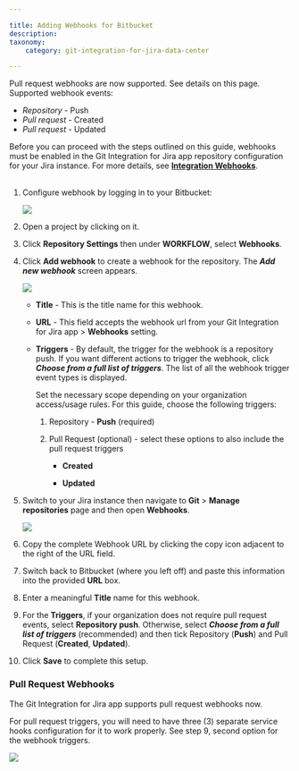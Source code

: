 ```yaml
---

title: Adding Webhooks for Bitbucket
description:
taxonomy:
    category: git-integration-for-jira-data-center

---
```


<div class="bbb-callout bbb--info">
    <div class="irow">
    <div class="ilogobox">
        <span class="logoimg"></span>
    </div>
    <div class="imsgbox">
        Pull request webhooks are now supported. See details on this page.
        <div class='nextpara'>Supported webhook events:</div>
        <ul>
            <li><i>Repository</i> - Push</li>
            <li><i>Pull request</i> - Created</li>
            <li><i>Pull request</i> - Updated</li>
        </ul>
    </div>
    </div>
</div>

<div class="bbb-callout bbb--error">
    <div class="irow">
    <div class="ilogobox">
        <span class="logoimg"></span>
    </div>
    <div class="imsgbox">
        Before you can proceed with the steps outlined on this guide, webhooks must be enabled in the Git Integration for Jira app repository configuration for your Jira instance. For more details, see <a href='/git-integration-for-jira-data-center/integration-webhooks-gij-self-managed/'><b>Integration Webhooks</b></a>.
    </div>
    </div>
</div>
<br>

1.  Configure webhook by logging in to your Bitbucket:

    ![](https://bigbrassband.atlassian.net/wiki/download/thumbnails/498663799/webhooks-bitbucket-add-shooks(c).png?version=1&modificationDate=1589622081232&cacheVersion=1&api=v2&width=408&height=329)

2.  Open a project by clicking on it.

3.  Click **Repository Settings** then under **WORKFLOW**, select **Webhooks**.

4.  Click **Add webhook** to create a webhook for the repository. The _**Add new webhook**_ screen appears.

    ![](https://bigbrassband.atlassian.net/wiki/download/thumbnails/498663799/webhooks-add-new-whook-bitbucket-dlg(w).png?version=1&modificationDate=1589622080715&cacheVersion=1&api=v2&width=578&height=759)

    *   **Title** - This is the title name for this webhook.

    *   **URL** - This field accepts the webhook url from your Git Integration for Jira app > **Webhooks** setting.

    *   **Triggers** - By default, the trigger for the webhook is a repository push. If you want different actions to trigger the webhook, click _**Choose from a full list of triggers**_. The list of all the webhook trigger event types is displayed.

        Set the necessary scope depending on your organization access/usage rules. For this guide, choose the following triggers:

        1.  Repository - **Push** (required)

        2.  Pull Request (optional) - select these options to also include the pull request triggers

            *   **Created**

            *   **Updated**

5.  Switch to your Jira instance then navigate to **Git** > **Manage repositories** page and then open **Webhooks**.

    ![](https://bigbrassband.atlassian.net/wiki/download/thumbnails/498663799/jira-server-git-webhooks-loc-pointer-list.png?version=1&modificationDate=1589622080453&cacheVersion=1&api=v2&width=646&height=298)

6.  Copy the complete Webhook URL by clicking the copy icon adjacent to the right of the URL field.

7.  Switch back to Bitbucket (where you left off) and paste this information into the provided **URL** box.

8.  Enter a meaningful **Title** name for this webhook.

9.  For the **Triggers**, if your organization does not require pull request events, select **Repository push**. Otherwise, select _**Choose from a full list of triggers**_ (recommended) and then tick Repository (**Push**) and Pull Request (**Created**, **Updated**).

10.  Click **Save** to complete this setup.


### **Pull Request Webhooks**

The Git Integration for Jira app supports pull request webhooks now.

For pull request triggers, you will need to have three (3) separate service hooks configuration for it to work properly. See step 9, second option for the webhook triggers.

![](https://bigbrassband.atlassian.net/wiki/download/thumbnails/498663799/webhooks-bitbucket-sample.png?version=1&modificationDate=1589622080978&cacheVersion=1&api=v2&width=680&height=195)


